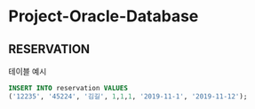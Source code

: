# Project-Oracle-Database

  
  
## RESERVATION
  테이블 예시
~~~ sql
INSERT INTO reservation VALUES
('12235', '45224', '김길', 1,1,1, '2019-11-1', '2019-11-12');
~~~
